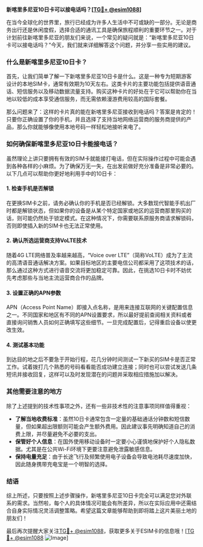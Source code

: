 **新喀里多尼亚10日卡可以接电话吗？[[TG💪+ @esim1088](https://t.me/s/esim1088)]**

在当今全球化的世界里，旅行已经成为许多人生活中不可或缺的一部分。无论是商务出行还是休闲度假，选择合适的通讯工具是确保旅程顺利的重要环节之一。对于计划前往新喀里多尼亚的朋友们来说，一个常见的疑问就是：“新喀里多尼亚10日卡可以接电话吗？”今天，我们就来详细解答这个问题，并分享一些实用的建议。

### 什么是新喀里多尼亚10日卡？

首先，让我们简单了解一下新喀里多尼亚10日卡是什么。这是一种专为短期游客设计的本地SIM卡，通常有效期为10天左右。这类卡片的主要功能包括提供语音通话、短信服务以及移动数据流量支持。购买这种卡片的好处在于它可以帮助你在当地以较低的成本享受通信服务，而无需依赖漫游费用较高的国际套餐。

那么问题来了：这样的卡片真的能在新喀里多尼亚接收到电话吗？答案是肯定的！只要你正确设置了你的手机，并且选择了支持当地网络运营商的服务商提供的产品，那么你就能够像使用本地号码一样轻松地接听来电了。

### 如何确保新喀里多尼亚10日卡能接电话？

虽然理论上讲只要拥有有效的SIM卡就能接打电话，但在实际操作过程中可能会遇到各种各样的小麻烦。为了确保万无一失，在出发前做好充分准备是非常必要的。以下几点可以帮助你更好地利用手中的10日卡：

#### 1. 检查手机是否解锁
在更换SIM卡之前，请务必确认你的手机是否已经解锁。大多数现代智能手机出厂时都是解锁状态，但如果你的设备是从某个特定国家或地区的运营商那里购买的话，则可能仍然处于锁定模式。在这种情况下，你需要联系原服务商请求解锁码，否则即使插入新的SIM卡也无法正常使用。

#### 2. 确认所选运营商支持VoLTE技术
随着4G LTE网络普及率越来越高，“Voice over LTE”（简称VoLTE）成为了主流的高清语音通话解决方案。如果目标地区的主要电信公司都采用了这项技术的话，那么通过这种方式进行语音交流将更加稳定可靠。因此，在挑选10日卡时不妨优先考虑那些与当地主流运营商合作的品牌。

#### 3. 设置正确的APN参数
APN（Access Point Name）即接入点名称，是用来连接互联网的关键配置信息之一。不同国家和地区有不同的APN设置要求，所以最好提前查阅相关资料或者直接询问销售人员如何正确填写这些细节。一旦完成配置后，记得重启设备以使更改生效。

#### 4. 测试基本功能
到达目的地之后不要急于开始行程，花几分钟时间测试一下新买的SIM卡是否正常工作。试着拨打几个熟悉的号码看看能否成功建立连接；同时也可以尝试发送几条短讯并接收回复，这样可以及时发现潜在的问题并采取相应措施加以解决。

### 其他需要注意的地方

除了上述提到的技术性事项之外，还有一些非技术性的注意事项同样值得重视：

- **了解当地收费标准**：虽然10日卡通常包含一定量的基础通话分钟数和短信数量，但如果超出限额则可能会产生额外费用。因此建议事先明确知道自己的消费上限，并尽量避免不必要的支出。
- **保管好个人信息**：在国外使用移动设备时一定要小心谨慎地保护好个人隐私数据。尤其是在公共Wi-Fi环境下更要注意避免泄露敏感信息。
- **保持电量充足**：由于长途飞行及频繁使用电子设备会导致电池耗尽速度加快，因此随身携带充电宝是一个明智的选择。

### 结语

综上所述，只要按照上述步骤操作，新喀里多尼亚10日卡完全可以满足您对外联系的需求。当然啦，每个人的具体情况可能会有所差异，所以在实际应用中还需结合自身实际情况灵活调整策略。希望这篇文章能够帮助到即将踏上这片美丽土地的朋友们！

最后再次提醒大家关注[TG💪+ @esim1088](https://t.me/s/esim1088)，获取更多关于ESIM卡的信息哦！[[TG💪+ @esim1088](https://t.me/s/esim1088) ![Image](https://i.postimg.cc/4NQfJmqS/Snipaste-2025-05-13-00-14-12.png)]